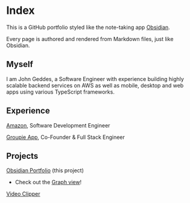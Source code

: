 # Index
This is a GitHub portfolio styled like the note-taking app [Obsidian](https://obsidian.md/).

Every page is authored and rendered from Markdown files, just like Obsidian.

## Myself
I am John Geddes, a Software Engineer with experience building highly scalable backend services on AWS as well as mobile, desktop and web apps using various TypeScript frameworks.

## Experience
[Amazon](/Amazon), Software Development Engineer

[Groupie App](/Groupie), Co-Founder & Full Stack Engineer

## Projects
[Obsidian Portfolio](/Portfolio) (this project)
- Check out the [Graph view](/Graph)!

[Video Clipper](/VideoClipper)
